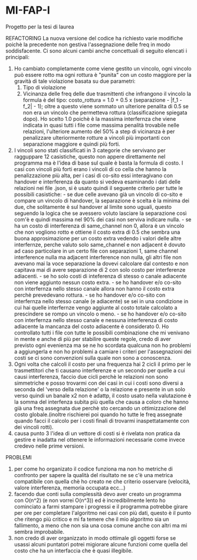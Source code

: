 # MI-FAP-I
Progetto per la tesi di laurea

REFACTORING
La nuova versione del codice ha richiesto varie modifiche poichè la precedente non gestiva l'assegnazione delle freq in modo soddisfacente.
Ci sono alcuni cambi anche concettuali di seguito elencati i principali:
1) Ho cambiato completamente come viene gestito un vincolo, ogni vincolo può essere rotto ma ogni rottura è "punita" con un costo maggiore per la gravità di tale violazione basata su due parametri:
      1. Tipo di violazione
      2. Vicinanza delle freq delle due trasmittenti che infrangono il vincolo
   la formula è del tipo: costo_rottura = 1.0 + 0.5 x (separazione - |f_1 - f_2| - 1); oltre a questo viene sommato un ulteriore penalita di 0.5 se non era un vincolo che permetteva rottura (classificazione spiegata dopo). Ho scelto 1.0 poichè è la massima interfernza che viene indicata in quasi tutti i file come massima penalità trovabile nelle relazioni, l'ulteriore aumento del 50% a step di vicinanza è per penalizzare ulteriormente rotture a vincoli più importanti con separazione maggiore e quindi più forti.
2) I vincoli sono stati classificati in 3 categorie che servivano per ragguppare 12 casistiche, questo non appere direttamente nel programma ma è l'idea di base sul quale è basta la formula di costo. I casi con vincoli più forti erano i vincoli di co cella che hanno la penalizzazione più alta, per i casi di co-sito essi interagivano con handover e interferenza da quanto si vedeva esaminando i dati delle relazioni nei file .json, si è usato quindi il seguente criterio per tutte le possibili casistiche: - se due celle avevano già un vincolo di co-sito e compare un vincolo di handover, la separazione è scelta è la minima dei due, che solitamente è sul                       handover al limite sono uguali, questo seguendo la logica che se avessero voluto lasciare la separazione così com'è e quindi massima nel 90% dei casi non                 serviva indicare nulla.
            - se ha un costo di interferenza di same_channel non 0, allora è un vincolo che non vogliono rotto e ottiene il costo extra di 0.5 che sembra una buona                     approsimazione per un costo extra vedendo i valori delle altre interfernze, perche valuto solo same_channel e non adjacent è dovuto ad caso particolare in               un certo file con separazioni 1, same channel interference nulla ma adjacent interference non nulla, gli altri file non avevano mai la voce separazione la               dovevi calcolare dal contesto e non capitava mai di avere separazione di 2 con solo costo per interferenze adiacenti.
            - se ho solo costi di inteferenza di stesso o canale adiacente non viene aggiunto nessun costo extra.
            - se ho handover e/o co-sito con interfernza nello stesso canale allora non hanno il costo extra perchè prevedevano rottura.
            - se ho handover e/o co-sito con interfernza nello stesso canale (e adiacente) se sei in una condizione in cui hai quelle interfernze vengo aggiunte al costo               totale calcolato a prescindere se rompo un vincolo o meno.
            - se ho handover e/o co-sito con interfernza nello stesso canale e nessuna interferenza di costo adiacente la mancanza del costo adiacente è considerato 0. 
Ho controllato tutti i file con tutte le possibili combinazione che mi venivano in mente e anche di più per stabilire queste regole, credo di aver previsto ogni evenienza ma se ne ho scordata qualcuna non ho problemi a aggiungerla e non ho problemi a camiare i criteri per l'assegnazioni dei costi se ci sono convenzioni sulla quale non sono a conoscenza.
3) Ogni volta che calcoli il costo per una frequenza hai 2 cicli il primo per le trasmettitori che ti causano interferenze e un secondo per quelle a cui causi interferenza, faccio due cicli perchè le relazioni non sono simmetriche e posso trovarmi con dei casi in cui i costi sono diversi a seconda del 'verso della relazione' o la relazione e presente in un solo verso quindi un banale x2 non è adattp, il costo usato nella valutazione è la somma del interfenza subita più quella che causa a coloro che hanno già una freq assegnata due perchè sto cercando un ottimizzazione del costo globale.(inoltre rischierei poi quando ho tutte le freq assegnate quando facci il calcolo per i costi finali di trovarmi inaspettatamente con dei vincoli rotti).
4)  causa punto 3 l'idea di un vettore di costi si è rivelata non pratica da gestire e inadatta nel ottenere le informazioni necessarie come invece credevo nelle prime versioni.


PROBLEMI
1) per come ho organizato il codice funziona ma non ho metriche di confronto per sapere la qualità del risultato ne se c'è una metrica compatibile con quella chè ho creato ne che criterio osservare (velocità, valore interferenza, memoria occupata ecc...)
2) facendo due conti sulla complessità devo aver creato un programma con O(n^2) (e non vorrei O(n^3)) ed è incredibilmente lento ho cominciato a farmi stampare i progressi e il programma potrebbe girare per ore per completare l'algoritmo nei casi con più dati, questo è il punto che ritengo più critico e mi fa temere che il mio algoritmo sia un fallimento, a meno che non sia una cosa comune anche con altri ma mi sembra improbabile.
3) non credo di aver organizzato in modo ottimale gli oggetti forse se usassi alcuni puntatori potrei migiorare alcune funzioni come quella del costo che ha un interfaccia che è quasi illegibile.
